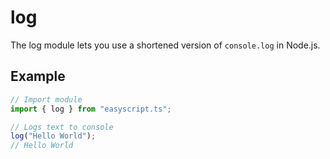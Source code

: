 # log
The log module lets you use a shortened version of `console.log` in Node.js.

## Example

```ts
// Import module
import { log } from "easyscript.ts";

// Logs text to console
log("Hello World");
// Hello World
```